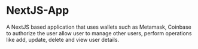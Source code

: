 # NextJS-App
A NextJS based application that uses wallets such as Metamask, Coinbase to authorize the user allow user to manage other users, perform operations like add, update, delete and view user details.
